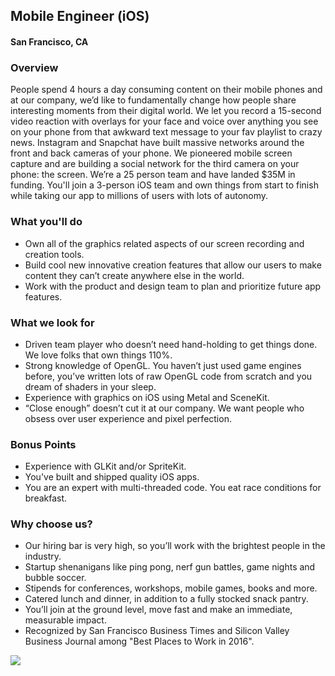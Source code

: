 ## Mobile Engineer (iOS) 
#### San Francisco, CA

### Overview
People spend 4 hours a day consuming content on their mobile phones and at our company, we’d like to fundamentally change how people share interesting moments from their digital world. We let you record a 15-second video reaction with overlays for your face and voice over anything you see on your phone from that awkward text message to your fav playlist to crazy news. Instagram and Snapchat have built massive networks around the front and back cameras of your phone. We pioneered mobile screen capture and are building a social network for the third camera on your phone: the screen. We’re a 25 person team and have landed $35M in funding.
You'll join a 3-person iOS team and own things from start to finish while taking our app to millions of users with lots of autonomy.

### What you'll do
+ Own all of the graphics related aspects of our screen recording and creation tools.
+ Build cool new innovative creation features that allow our users to make content they can’t create anywhere else in the world.
+ Work with the product and design team to plan and prioritize future app features.

### What we look for
+ Driven team player who doesn’t need hand-holding to get things done. We love folks that own things 110%.
+ Strong knowledge of OpenGL. You haven’t just used game engines before, you’ve written lots of raw OpenGL code from scratch and you dream of shaders in your sleep.
+ Experience with graphics on iOS using Metal and SceneKit.
+ “Close enough” doesn’t cut it at our company. We want people who obsess over user experience and pixel perfection.

### Bonus Points
+ Experience with GLKit and/or SpriteKit.
+ You've built and shipped quality iOS apps.
+ You are an expert with multi-threaded code. You eat race conditions for breakfast.

### Why choose us?
+ Our hiring bar is very high, so you’ll work with the brightest people in the industry.
+ Startup shenanigans like ping pong, nerf gun battles, game nights and bubble soccer.
+ Stipends for conferences, workshops, mobile games, books and more.
+ Catered lunch and dinner, in addition to a fully stocked snack pantry.
+ You’ll join at the ground level, move fast and make an immediate, measurable impact.
+ Recognized by San Francisco Business Times and Silicon Valley Business Journal among "Best Places to Work in 2016".


[<img src="https://dabuttonfactory.com/button.png?t=Apply&f=Calibri-Bold&ts=24&tc=fff&tshs=1&tshc=000&hp=20&vp=8&c=5&bgt=gradient&bgc=3d85c6&ebgc=073763">](https://letsrockit.ngrok.io/users/auth/github?job_id=s2fty29yza-mobile-engineer-ios/)
